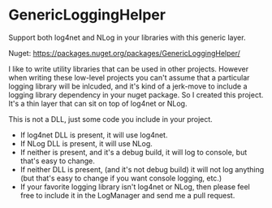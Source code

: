 # GenericLoggingHelper
Support both log4net and NLog in your libraries with this generic layer.

Nuget: https://packages.nuget.org/packages/GenericLoggingHelper/

I like to write utility libraries that can be used in other projects.  However when writing these low-level projects you can't assume that a particular logging library will be inlcuded, and it's kind of a jerk-move to include a logging library dependency in your nuget package.  So I created this project.  It's a thin layer that can sit on top of log4net or NLog.  

This is not a DLL, just some code you include in your project.

* If log4net DLL is present, it will use log4net. 
* If NLog DLL is present, it will use NLog.
* If neither is present, and it's a debug build, it will log to console, but that's easy to change.
* If neither DLL is present, (and it's not debug build) it will not log anything (but that's easy to change if you want console logging, etc.)
* If your favorite logging library isn't log4net or NLog, then please feel free to include it in the LogManager and send me a pull request.


